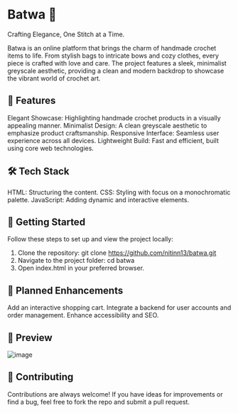 # Batwa 🧵
Crafting Elegance, One Stitch at a Time.

Batwa is an online platform that brings the charm of handmade crochet items to life. From stylish bags to intricate bows and cozy clothes, every piece is crafted with love and care. The project features a sleek, minimalist greyscale aesthetic, providing a clean and modern backdrop to showcase the vibrant world of crochet art.

## 🌟 Features
Elegant Showcase: Highlighting handmade crochet products in a visually appealing manner.
Minimalist Design: A clean greyscale aesthetic to emphasize product craftsmanship.
Responsive Interface: Seamless user experience across all devices.
Lightweight Build: Fast and efficient, built using core web technologies.
## 🛠️ Tech Stack
HTML: Structuring the content.
CSS: Styling with focus on a monochromatic palette.
JavaScript: Adding dynamic and interactive elements.
## 🎯 Getting Started
Follow these steps to set up and view the project locally:
  1. Clone the repository:  git clone https://github.com/nitinn13/batwa.git
  2. Navigate to the project folder:  cd batwa
  3. Open index.html in your preferred browser.

## 🚀 Planned Enhancements
Add an interactive shopping cart.
Integrate a backend for user accounts and order management.
Enhance accessibility and SEO.
## 📸 Preview
![image](https://github.com/user-attachments/assets/3b212a28-845d-4dbf-b68a-c229977401a1)


## 🤝 Contributing
Contributions are always welcome! If you have ideas for improvements or find a bug, feel free to fork the repo and submit a pull request.
